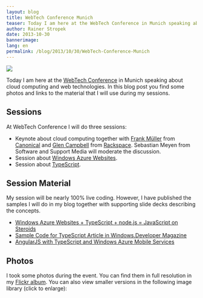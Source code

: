 ```yaml
---
layout: blog
title: WebTech Conference Munich
teaser: Today I am here at the WebTech Conference in Munich speaking about cloud computing and web technologies. In this blog post you find some photos and links to the material that I will use during my sessions.
author: Rainer Stropek
date: 2013-10-30
bannerimage: 
lang: en
permalink: /blog/2013/10/30/WebTech-Conference-Munich
---
```


<p xmlns="http://www.w3.org/1999/xhtml">
  <img src="{{site.baseurl}}/content/images/blog/2013/10/DSC_1871.jpg" />
</p><p xmlns="http://www.w3.org/1999/xhtml">Today I am here at the <a href="http://webtechcon.de/" target="_blank">WebTech Conference</a> in Munich speaking about cloud computing and web technologies. In this blog post you find some photos and links to the material that I will use during my sessions.</p><h2 xmlns="http://www.w3.org/1999/xhtml">Sessions</h2><p xmlns="http://www.w3.org/1999/xhtml">At WebTech Conference I will do three sessions:</p><ul xmlns="http://www.w3.org/1999/xhtml">
  <li>Keynote about cloud computing together with <a href="https://www.xing.com/profiles/Frank_Mueller7" target="_blank">Frank Müller</a> from <a href="http://www.canonical.com/" target="_blank">Canonical</a> and <a href="http://glenc.io/about.html" target="_blank">Glen Campbell</a> from <a href="http://www.rackspace.com/" target="_blank">Rackspace</a>. Sebastian Meyen from Software and Support Media will moderate the discussion.</li>
  <li>Session about <a href="http://webtechcon.de/node/1160" target="_blank">Windows Azure Websites</a>.</li>
  <li>Session about <a href="http://webtechcon.de/node/1161" target="_blank">TypeScript</a>.</li>
</ul><h2 xmlns="http://www.w3.org/1999/xhtml">Session Material</h2><p xmlns="http://www.w3.org/1999/xhtml">My session will be nearly 100% live coding. However, I have published the samples I will do in my blog together with supporting slide decks describing the concepts.</p><ul xmlns="http://www.w3.org/1999/xhtml">
  <li>
    <a href="http://www.software-architects.com/devblog/2013/02/20/Windows-Azure-Websites--TypeScript--nodejs--JavaScript-on-Steroids" target="_blank">Windows Azure Websites + TypeScript + node.js = JavaScript on Steroids</a>
  </li>
  <li>
    <a href="http://www.software-architects.com/devblog/2012/11/02/Sample-Code-for-TypeScript-Article-in-WindowsDeveloper-Magazine" target="_blank">Sample Code for TypeScript Article in Windows.Developer Magazine</a>
  </li>
  <li>
    <a href="http://www.software-architects.com/devblog/2013/10/17/AngularJS-with-TypeScript-and-Windows-Azure-Mobile-Services" target="_blank">AngularJS with TypeScript and Windows Azure Mobile Services</a>
  </li>
</ul><h2 xmlns="http://www.w3.org/1999/xhtml">Photos</h2><p xmlns="http://www.w3.org/1999/xhtml">I took some photos during the event. You can find them in full resolution in my <a href="http://flic.kr/s/aHsjLBFMAx" target="_blank">Flickr album</a>. You can also view smaller versions in the following image library (click to enlarge):</p><f:function name="Composite.Media.ImageGallery.Slimbox2" xmlns:f="http://www.composite.net/ns/function/1.0">
  <f:param name="MediaFolder" value="MediaArchive:778bdd35-e7c1-4b1e-811c-3965ec340e75" xmlns:f="http://www.composite.net/ns/function/1.0" />
  <f:param name="ThumbnailMaxWidth" value="200" xmlns:f="http://www.composite.net/ns/function/1.0" />
  <f:param name="ThumbnailMaxHeight" value="200" xmlns:f="http://www.composite.net/ns/function/1.0" />
</f:function>